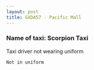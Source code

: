 ```yaml
---
layout: post
title: GXD457 - Pacific Mall 
---
```


### Name of taxi: Scorpion Taxi

Taxi driver not wearing uniform

```Not in uniform```
